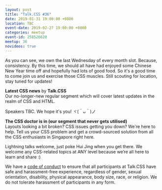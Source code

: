 ```yaml
---
layout: post
title: "Talk.CSS #36"
date: 2019-01-31 19:00:00 +0800
location: TBC
event-date: 2019-02-27 19:00:00 +0800
categories: meetup
event-id: 258526620
meetup: 36
novideos: true
---
```

As you can see, we own the last Wednesday of every month slot. Because, consistency. By this time, we should all have had enjoyed some Chinese New Year time off and hopefully had lots of good food. So it's a good time to come join us and exercise those CSS muscles. Still scouting for location, stay tuned for updates!

**Latest CSS news** by **Talk.CSS**  
Our no-longer-new regular segment which will cover latest updates in the realm of CSS and HTML.

Speakers TBC. We hope it's you! <span class="o-kaomoji">ヾ(＾ᴗ＾)ノ</span>

**The CSS doctor is in (our segment that never gets utilised)**  
Layouts looking a bit broken? CSS issues getting you down? We're here to help. Tell us your CSS problem and get a crowd-sourced solution from all the CSS enthusiasts in Singapore right here.

Lightning talks welcome, just poke Hui Jing when you get there. We welcome any CSS-related topics at ANY level because we’re all here to learn and share :)

We have a [code of conduct](code-of-conduct) to ensure that all participants at Talk.CSS have safe and harassment-free  experience, regardless of gender, sexual orientation, disability, physical appearance, body size, race, or religion. We do not tolerate harassment of participants in any form.